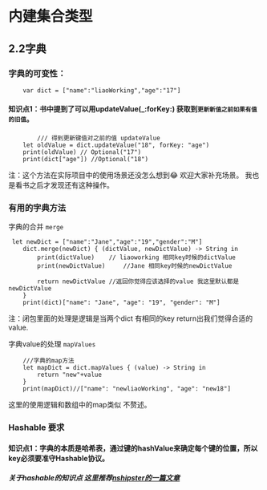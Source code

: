 # 内建集合类型

##  2.2字典
### 字典的可变性：
        var dict = ["name":"liaoWorking","age":"17"]


#### 知识点1：书中提到了可以用updateValue(_:forKey:) 获取到```更新新值之前如果有值的旧值```。

            /// 得到更新键值对之前的值 updateValue
        let oldValue = dict.updateValue("18", forKey: "age")
        print(oldValue) // Optional("17")
        print(dict["age"]) //Optional("18")


注：这个方法在实际项目中的使用场景还没怎么想到😂 欢迎大家补充场景。 我也是看书之后才发现还有这种操作。


### 有用的字典方法

字典的合并  ```merge```

     let newDict = ["name":"Jane","age":"19","gender":"M"]
        dict.merge(newDict) { (dictValue, newDictValue) -> String in
            print(dictValue)    // liaoworking 相同key时候的dictValue
            print(newDictValue)     //Jane 相同key时候的newDictValue
            
            return newDictValue //返回你觉得应该选择的value 我这里默认都是newDictValue
        }
        print(dict)["name": "Jane", "age": "19", "gender": "M"]

注：闭包里面的处理是逻辑是当两个dict 有相同的key  return出我们觉得合适的value.


字典value的处理  ```mapValues```


        ///字典的map方法
        let mapDict = dict.mapValues { (value) -> String in
            return "new"+value
        }
        print(mapDict)//["name": "newliaoWorking", "age": "new18"]
        
       
 这里的使用逻辑和数组中的map类似 不赘述。

### Hashable 要求
#### 知识点1：字典的本质是哈希表，通过键的hashValue来确定每个键的位置，所以key必须要准守Hashable协议。
##### 关于hashable的知识点 这里推荐[nshipster的一篇文章](https://nshipster.cn/hashable/)

